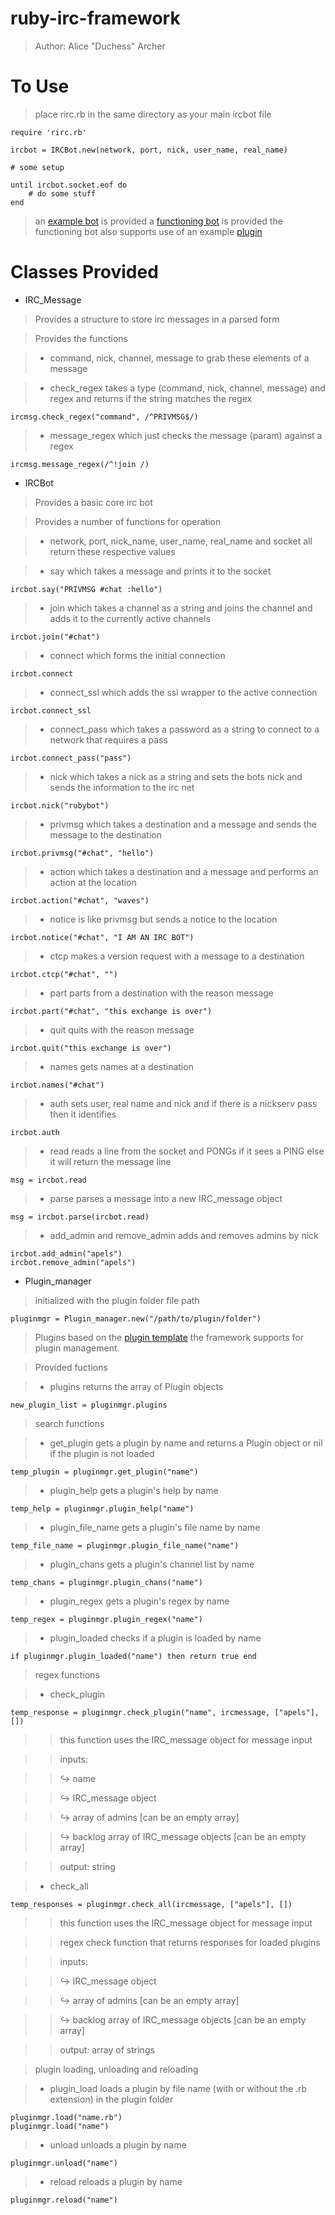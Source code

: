 # **ruby-irc-framework**

> Author: Alice "Duchess" Archer

# To Use

> place rirc.rb in the same directory as your main ircbot file


	require 'rirc.rb'

	ircbot = IRCBot.new(network, port, nick, user_name, real_name)

	# some setup

	until ircbot.socket.eof do
		# do some stuff
	end

> an [example bot](https://github.com/The-Duchess/ruby-irc-framework/blob/master/examplebot.rb) is provided
> a [functioning bot](https://github.com/The-Duchess/ruby-irc-framework/blob/master/demobot.rb) is provided
> the functioning bot also supports use of an example [plugin](https://github.com/The-Duchess/ruby-irc-framework/blob/master/plugins/cat.rb)

# Classes Provided

- IRC_Message

>Provides a structure to store irc messages in a parsed form

>Provides the functions

>- command, nick, channel, message to grab these elements of a message

>- check_regex takes a type (command, nick, channel, message) and regex and returns if the string matches the regex

	ircmsg.check_regex("command", /^PRIVMSG$/)

>- message_regex which just checks the message (param) against a regex

	ircmsg.message_regex(/^!join /)

- IRCBot

>Provides a basic core irc bot

>Provides a number of functions for operation

>- network, port, nick_name, user_name, real_name and socket all return these respective values

>- say which takes a message and prints it to the socket

	ircbot.say("PRIVMSG #chat :hello")

>- join which takes a channel as a string and joins the channel and adds it to the currently active channels

	ircbot.join("#chat")

>- connect which forms the initial connection

	ircbot.connect

>- connect_ssl which adds the ssl wrapper to the active connection

	ircbot.connect_ssl

>- connect_pass which takes a password as a string to connect to a network that requires a pass

	ircbot.connect_pass("pass")

>- nick which takes a nick as a string and sets the bots nick and sends the information to the irc net

	ircbot.nick("rubybot")

>- privmsg which takes a destination and a message and sends the message to the destination

	ircbot.privmsg("#chat", "hello")

>- action which takes a destination and a message and performs an action at the location

	ircbot.action("#chat", "waves")

>- notice is like privmsg but sends a notice to the location

	ircbot.notice("#chat", "I AM AN IRC BOT")

>- ctcp makes a version request with a message to a destination

	ircbot.ctcp("#chat", "")

>- part parts from a destination with the reason message

	ircbot.part("#chat", "this exchange is over")

>- quit quits with the reason message

	ircbot.quit("this exchange is over")

>- names gets names at a destination

	ircbot.names("#chat")

>- auth sets user, real name and nick and if there is a nickserv pass then it identifies

	ircbot.auth

>- read reads a line from the socket and PONGs if it sees a PING else it will return the message line

	msg = ircbot.read

>- parse parses a message into a new IRC_message object

	msg = ircbot.parse(ircbot.read)

>- add_admin and remove_admin adds and removes admins by nick

	ircbot.add_admin("apels")
	ircbot.remove_admin("apels")


- Plugin_manager

> initialized with the plugin folder file path

	pluginmgr = Plugin_manager.new("/path/to/plugin/folder")

> Plugins based on the [plugin template](https://github.com/The-Duchess/ruby-irc-framework/blob/master/exampleplugin.rb) the framework supports for plugin management.

> Provided fuctions

>- plugins returns the array of Plugin objects

	new_plugin_list = pluginmgr.plugins

> search functions

>- get_plugin gets a plugin by name and returns a Plugin object or nil if the plugin is not loaded

	temp_plugin = pluginmgr.get_plugin("name")

>- plugin_help gets a plugin's help by name

	temp_help = pluginmgr.plugin_help("name")

>- plugin_file_name gets a plugin's file name by name

	temp_file_name = pluginmgr.plugin_file_name("name")

>- plugin_chans gets a plugin's channel list by name

	temp_chans = pluginmgr.plugin_chans("name")

>- plugin_regex gets a plugin's regex by name

	temp_regex = pluginmgr.plugin_regex("name")

>- plugin_loaded checks if a plugin is loaded by name

	if pluginmgr.plugin_loaded("name") then return true end

> regex functions

>- check_plugin

	temp_response = pluginmgr.check_plugin("name", ircmessage, ["apels"], [])


>> this function uses the IRC_message object for message input

>> inputs:

>>  ↪ name

>>  ↪ IRC_message object

>>  ↪ array of admins [can be an empty array]

>>  ↪ backlog array of IRC_message objects [can be an empty array]

>> output: string

>- check_all

	temp_responses = pluginmgr.check_all(ircmessage, ["apels"], [])

>> this function uses the IRC_message object for message input

>> regex check function that returns responses for loaded plugins

>> inputs:

>>  ↪ IRC_message object

>>  ↪ array of admins [can be an empty array]

>>  ↪ backlog array of IRC_message objects [can be an empty array]

>> output: array of strings

> plugin loading, unloading and reloading

>- plugin_load loads a plugin by file name (with or without the .rb extension) in the plugin folder

	pluginmgr.load("name.rb")
	pluginmgr.load("name")

>- unload unloads a plugin by name

	pluginmgr.unload("name")

>- reload reloads a plugin by name

	pluginmgr.reload("name")

